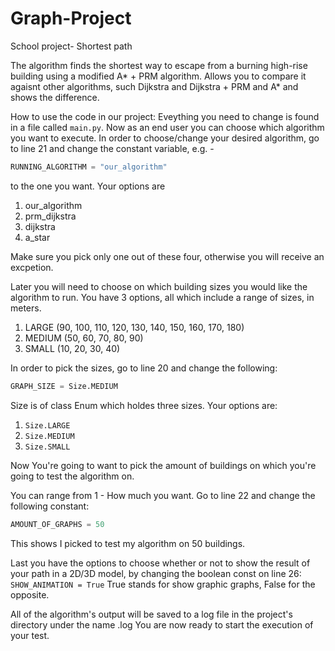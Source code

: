 # Graph-Project
School project- Shortest path

The algorithm finds the shortest way to escape from a burning high-rise building using a modified A* + PRM algorithm.
Allows you to compare it agaisnt other algorithms, such Dijkstra and Dijkstra + PRM and A* and shows the difference.

How to use the code in our project:
Eveything you need to change is found in a file called `main.py`. Now as an end user you can choose which algorithm you want to execute. In order to choose/change your desired algorithm, go to line 21 and change the constant variable, e.g. - 
```python
RUNNING_ALGORITHM = "our_algorithm"
```
to the one you want. Your options are 
1. our_algorithm
2. prm_dijkstra
3. dijkstra
4. a_star

Make sure you pick only one out of these four, otherwise you will receive an excpetion.

Later you will need to choose on which building sizes you would like the algorithm to run. You have 3 options, all which include a range of sizes, in meters. 
1. LARGE (90, 100, 110, 120, 130, 140, 150, 160, 170, 180)
2. MEDIUM (50, 60, 70, 80, 90)
3. SMALL (10, 20, 30, 40)

In order to pick the sizes, go to line 20 and change the following: 
```python
GRAPH_SIZE = Size.MEDIUM
```
Size is of class Enum which holdes three sizes. Your options are:
1. `Size.LARGE`
2. `Size.MEDIUM`
3. `Size.SMALL`

Now You're going to want to pick the amount of buildings on which you're going to test the algorithm on.

You can range from 1 - How much you want. Go to line 22 and change the following constant:
```python
AMOUNT_OF_GRAPHS = 50
```
This shows I picked to test my algorithm on 50 buildings.

Last you have the options to choose whether or not to show the result of your path in a 2D/3D model, by changing the boolean const on line 26: `SHOW_ANIMATION = True` True stands for show graphic graphs, False for the opposite.

All of the algorithm's output will be saved to a log file in the project's directory under the name <algorithm name>.log
You are now ready to start the execution of your test.
